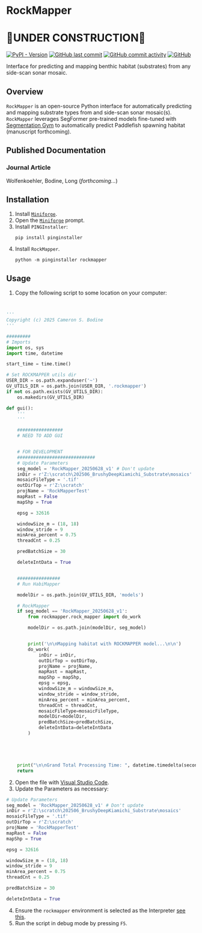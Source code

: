 # RockMapper

# 🚧**UNDER CONSTRUCTION**🚧

[![PyPI - Version](https://img.shields.io/pypi/v/rockmapper?style=flat-square&label=Latest%20Version%20(PyPi))](https://pypi.org/project/rockmapper/)
[![GitHub last commit](https://img.shields.io/github/last-commit/PINGEcosystem/GhostVision)](https://github.com/PINGEcosystem/GhostVision/commits)
[![GitHub commit activity](https://img.shields.io/github/commit-activity/m/PINGEcosystem/GhostVision)](https://github.com/PINGEcosystem/GhostVision/commits)
[![GitHub](https://img.shields.io/github/license/PINGEcosystem/GhostVision)](https://github.com/PINGEcosystem/GhostVision/blob/main/LICENSE)


Interface for predicting and mapping benthic habitat (substrates) from any side-scan sonar mosaic. 

## Overview

`RockMapper` is an open-source Python interface for automatically predicting and mapping substrate types from and side-scan sonar mosaic(s). `RockMapper` leverages SegFormer pre-trained models fine-tuned with [Segmentation Gym](https://github.com/Doodleverse/segmentation_gym) to automatically predict Paddlefish spawning habitat (manuscript forthcoming).

## Published Documentation

### Journal Article

Wolfenkoehler, Bodine, Long (*forthcoming...*)

## Installation

1. Install [`Miniforge`](https://conda-forge.org/download/).
2. Open the [`Miniforge`](https://conda-forge.org/download/) prompt.
3. Install `PINGInstaller`:
    ```
    pip install pinginstaller
    ```
4. Install `RockMapper`.
    ```
    python -m pinginstaller rockmapper
    ```

## Usage

1. Copy the following script to some location on your computer:

```python


'''
Copyright (c) 2025 Cameron S. Bodine
'''

#########
# Imports
import os, sys
import time, datetime

start_time = time.time()

# Set ROCKMAPPER utils dir
USER_DIR = os.path.expanduser('~')
GV_UTILS_DIR = os.path.join(USER_DIR, '.rockmapper')
if not os.path.exists(GV_UTILS_DIR):
    os.makedirs(GV_UTILS_DIR)

def gui():
    '''
    '''

    #################
    # NEED TO ADD GUI


    # FOR DEVELOPMENT
    #############################
    # Update Parameters
    seg_model = 'RockMapper_20250628_v1' # Don't update
    inDir = r'Z:\scratch\202506_BrushyDeepKiamichi_Substrate\mosaics'
    mosaicFileType = '.tif'
    outDirTop = r'Z:\scratch'
    projName = 'RockMapperTest'
    mapRast = False
    mapShp = True

    epsg = 32616

    windowSize_m = (18, 18)
    window_stride = 9
    minArea_percent = 0.75
    threadCnt = 0.25

    predBatchSize = 30

    deleteIntData = True


    ################
    # Run HabiMapper

    modelDir = os.path.join(GV_UTILS_DIR, 'models')

    # RockMapper
    if seg_model == 'RockMapper_20250628_v1':
        from rockmapper.rock_mapper import do_work

        modelDir = os.path.join(modelDir, seg_model)


        print('\n\nMapping habitat with ROCKMAPPER model...\n\n')
        do_work(
            inDir = inDir,
            outDirTop = outDirTop,
            projName = projName,
            mapRast = mapRast,
            mapShp = mapShp,
            epsg = epsg,
            windowSize_m = windowSize_m,
            window_stride = window_stride,
            minArea_percent = minArea_percent,
            threadCnt = threadCnt,
            mosaicFileType=mosaicFileType, 
            modelDir=modelDir,
            predBatchSize=predBatchSize,
            deleteIntData=deleteIntData
        )





    print("\n\nGrand Total Processing Time: ", datetime.timedelta(seconds = round(time.time() - start_time, ndigits=0)))
    return
```

2. Open the file with [Visual Studio Code](https://code.visualstudio.com/).
3. Update the Parameters as necessary:

```python
# Update Parameters
seg_model = 'RockMapper_20250628_v1' # Don't update
inDir = r'Z:\scratch\202506_BrushyDeepKiamichi_Substrate\mosaics'
mosaicFileType = '.tif'
outDirTop = r'Z:\scratch'
projName = 'RockMapperTest'
mapRast = False
mapShp = True

epsg = 32616

windowSize_m = (18, 18)
window_stride = 9
minArea_percent = 0.75
threadCnt = 0.25

predBatchSize = 30

deleteIntData = True
```

4. Ensure the `rockmapper` environment is selected as the Interpreter [see this](https://stackoverflow.com/a/76289404).
5. Run the script in debug mode by pressing `F5`.
